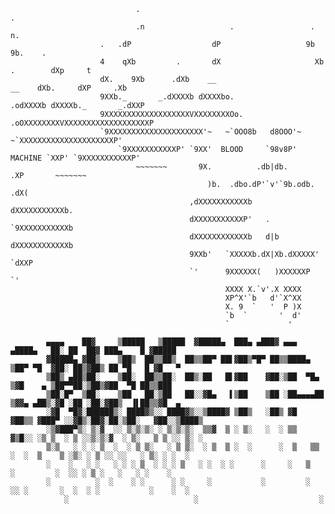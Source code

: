                                 .                                                      .
                                .n                   .                 .                  n.
                        .   .dP                  dP                   9b                 9b.    .
                        4    qXb         .       dX                     Xb       .        dXp     t
                        dX.    9Xb      .dXb    __                         __    dXb.     dXP     .Xb
                        9XXb._       _.dXXXXb dXXXXbo.                 .odXXXXb dXXXXb._       _.dXXP
                        9XXXXXXXXXXXXXXXXXXXVXXXXXXXXOo.           .oOXXXXXXXXVXXXXXXXXXXXXXXXXXXXP
                        `9XXXXXXXXXXXXXXXXXXXXX'~   ~`OOO8b   d8OOO'~   ~`XXXXXXXXXXXXXXXXXXXXXP'
                            `9XXXXXXXXXXXP' `9XX'  BLOOD     `98v8P' MACHINE `XXP' `9XXXXXXXXXXXP'
                                ~~~~~~~       9X.          .db|db.          .XP       ~~~~~~~
                                                )b.  .dbo.dP'`v'`9b.odb.  .dX(
                                            ,dXXXXXXXXXXXb     dXXXXXXXXXXXb.
                                            dXXXXXXXXXXXP'   .   `9XXXXXXXXXXXb
                                            dXXXXXXXXXXXXb   d|b   dXXXXXXXXXXXXb
                                            9XXb'   `XXXXXb.dX|Xb.dXXXXX'   `dXXP
                                            `'      9XXXXXX(   )XXXXXXP      `'
                                                    XXXX X.`v'.X XXXX
                                                    XP^X'`b   d'`X^XX
                                                    X. 9  `   '  P )X
                                                    `b  `       '  d'
                                                    `             '  

            ▄▄▄▄    ██▓     ▒█████   ▒█████  ▓█████▄  ███▄ ▄███▓ ▄▄▄       ▄████▄   ██░ ██  ██▓ ███▄    █ ▓█████ 
            ▓█████▄ ▓██▒    ▒██▒  ██▒▒██▒  ██▒▒██▀ ██▌▓██▒▀█▀ ██▒▒████▄    ▒██▀ ▀█  ▓██░ ██▒▓██▒ ██ ▀█   █ ▓█   ▀ 
            ▒██▒ ▄██▒██░    ▒██░  ██▒▒██░  ██▒░██   █▌▓██    ▓██░▒██  ▀█▄  ▒▓█    ▄ ▒██▀▀██░▒██▒▓██  ▀█ ██▒▒███   
            ▒██░█▀  ▒██░    ▒██   ██░▒██   ██░░▓█▄   ▌▒██    ▒██ ░██▄▄▄▄██ ▒▓▓▄ ▄██▒░▓█ ░██ ░██░▓██▒  ▐▌██▒▒▓█  ▄ 
            ░▓█  ▀█▓░██████▒░ ████▓▒░░ ████▓▒░░▒████▓ ▒██▒   ░██▒ ▓█   ▓██▒▒ ▓███▀ ░░▓█▒░██▓░██░▒██░   ▓██░░▒████▒
            ░▒▓███▀▒░ ▒░▓  ░░ ▒░▒░▒░ ░ ▒░▒░▒░  ▒▒▓  ▒ ░ ▒░   ░  ░ ▒▒   ▓▒█░░ ░▒ ▒  ░ ▒ ░░▒░▒░▓  ░ ▒░   ▒ ▒ ░░ ▒░ ░
            ▒░▒   ░ ░ ░ ▒  ░  ░ ▒ ▒░   ░ ▒ ▒░  ░ ▒  ▒ ░  ░      ░  ▒   ▒▒ ░  ░  ▒    ▒ ░▒░ ░ ▒ ░░ ░░   ░ ▒░ ░ ░  ░
            ░    ░   ░ ░   ░ ░ ░ ▒  ░ ░ ░ ▒   ░ ░  ░ ░      ░     ░   ▒   ░         ░  ░░ ░ ▒ ░   ░   ░ ░    ░   
            ░          ░  ░    ░ ░      ░ ░     ░           ░         ░  ░░ ░       ░  ░  ░ ░           ░    ░  ░
                ░                            ░                           ░
